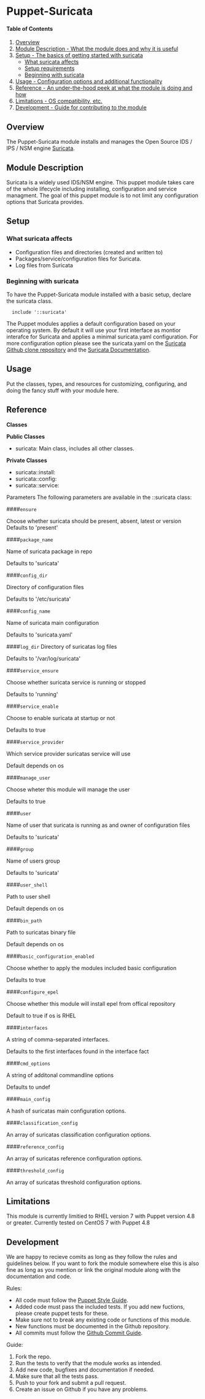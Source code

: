 # Puppet-Suricata

#### Table of Contents

1. [Overview](#overview)
2. [Module Description - What the module does and why it is useful](#module-description)
3. [Setup - The basics of getting started with suricata](#setup)
    * [What suricata affects](#what-suricata-affects)
    * [Setup requirements](#setup-requirements)
    * [Beginning with suricata](#beginning-with-suricata)
4. [Usage - Configuration options and additional functionality](#usage)
5. [Reference - An under-the-hood peek at what the module is doing and how](#reference)
5. [Limitations - OS compatibility, etc.](#limitations)
6. [Development - Guide for contributing to the module](#development)

## Overview

The Puppet-Suricata module installs and manages the Open Source IDS / IPS / NSM engine [Suricata](https://suricata-ids.org/).

## Module Description

Suricata is a widely used IDS/NSM engine. This puppet module takes care of the whole lifecycle including installing, configuration and service managment. The goal of this puppet module is to not limit any configuration options that Suricata provides.

## Setup

### What suricata affects

* Configuration files and directories (created and written to)
* Packages/service/configuration files for Suricata.
* Log files from Suricata

### Beginning with suricata

To have the Puppet-Suricata module installed with a basic setup, declare the suricata class.

```puppet
  include '::suricata'
``` 

The Puppet modules applies a default configuration based on your operating system. By default it will use your first interface as montior interafce for Suricata and applies a minimal suricata.yaml configuration. 
For more configuration option please see the suricata.yaml on the [Suricata Github clone repository](https://github.com/inliniac/suricata/blob/master/suricata.yaml.in) and the [Suricata Documentation](http://jasonish-suricata.readthedocs.io/en/latest/configuration/suricata-yaml.html).

## Usage

Put the classes, types, and resources for customizing, configuring, and doing
the fancy stuff with your module here.

## Reference

**Classes**

**Public Classes**

  * suricata: Main class, includes all other classes.

**Private Classes**

  * suricata::install:
  * suricata::config: 
  * suricata::service:

Parameters
The following parameters are available in the ::suricata class:

####`ensure`

Choose whether suricata should be present, absent, latest or version
Defaults to 'present'

####`package_name`

Name of suricata package in repo

Defaults to 'suricata'

####`config_dir`

Directory of configuration files

Defaults to '/etc/suricata'

####`config_name`

Name of suricata main configuration

Defaults to 'suricata.yaml'

####`log_dir`
Directory of suricatas log files

Defaults to '/var/log/suricata'

####`service_ensure`

Choose whether suricata service is running or stopped

Defaults to 'running'

####`service_enable`

Choose to enable suricata at startup or not

Defaults to true

####`service_provider`

Which service provider suricatas service will use

Default depends on os

####`manage_user`

Choose wheter this module will manage the user

Defaults to true

####`user`

Name of user that suricata is running as and owner of configuration files

Defaults to 'suricata'

####`group`

Name of users group

Defaults to 'suricata'

####`user_shell`

Path to user shell

Default depends on os

####`bin_path`

Path to suricatas binary file

Default depends on os

####`basic_configuration_enabled`

Choose whether to apply the modules included basic configuration

Defaults to true

####`configure_epel`

Choose whether this module will install epel from offical repository

Default to true if os is RHEL 

####`interfaces`

A string of comma-separated interfaces.

Defaults to the first interfaces found in the interface fact

####`cmd_options`

A string of additonal commandline options

Defaults to undef

####`main_config`

A hash of suricatas main configuration options.

####`classification_config`

An array of suricatas classification configuration options.

####`reference_config`

An array of suricatas reference configuration options.

####`threshold_config`

An array of suricatas threshold configuration options.



## Limitations

This module is currently limitied to RHEL version 7 with Puppet version 4.8 or greater.
Currently tested on CentOS 7 with Puppet 4.8

## Development

We are happy to recieve comits as long as they follow the rules and guidelines below. If you want to fork the module somewhere else this is also fine as long as you mention or link the original module along with the documentation and code.

Rules:

* All code must follow the [Puppet Style Guide](https://docs.puppet.com/guides/style_guide.html).
* Added code must pass the included tests. If you add new fuctions, please create puppet tests for these.
* Make sure not to break any existing code or functions of this module.
* New functions must be documented in the Github repository.
* All commits must follow the [Github Commit Guide](https://github.com/erlang/otp/wiki/writing-good-commit-messages).


Guide:

1. Fork the repo.
2. Run the tests to verify that the module works as intended.
3. Add new code, bugfixes and documentation if needed.
4. Make sure that all the tests pass.
5. Push to your fork and submit a pull request.
6. Create an issue on Github if you have any problems.
